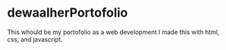 # dewaalherPortofolio
This whould be my portofolio as a web development
 I made this with html, css, and javascript.
